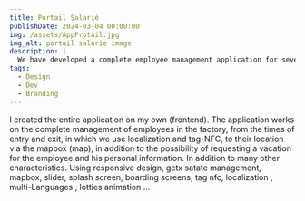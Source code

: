 ```yaml
---
title: Portail Salarié
publishDate: 2024-03-04 00:00:00
img: /assets/AppProtail.jpg
img_alt: portail salarie image
description: |
  We have developed a complete employee management application for several factories.
tags:
  - Design
  - Dev
  - Branding
---
```


I created the entire application on my own (frontend). The application works on the complete management of employees in the factory, from the times of entry and exit, in which we use localization and tag-NFC, to their location via the mapbox (map), in addition to the possibility of requesting a vacation for the employee and his personal information. In addition to many other characteristics. Using responsive design, getx satate management, mapbox, slider, splash screen, boarding screens, tag nfc, localization , multi-Languages , lotties animation ...
